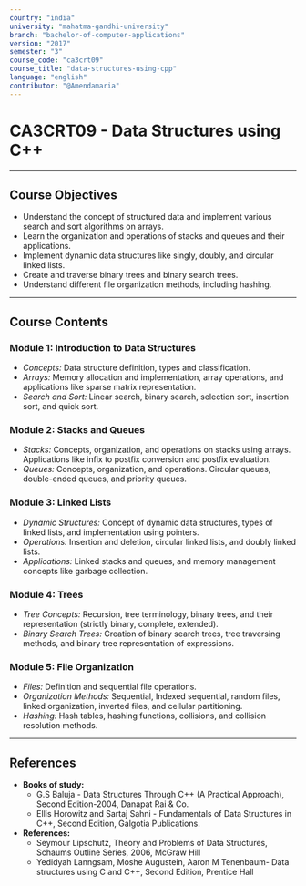 ```yaml
---
country: "india"
university: "mahatma-gandhi-university"
branch: "bachelor-of-computer-applications"
version: "2017"
semester: "3"
course_code: "ca3crt09"
course_title: "data-structures-using-cpp"
language: "english"
contributor: "@Amendamaria"
---
```

# CA3CRT09 - Data Structures using C++

---
## Course Objectives

* Understand the concept of structured data and implement various search and sort algorithms on arrays.
* Learn the organization and operations of stacks and queues and their applications.
* Implement dynamic data structures like singly, doubly, and circular linked lists.
* Create and traverse binary trees and binary search trees.
* Understand different file organization methods, including hashing.

---
## Course Contents


### Module 1: Introduction to Data Structures
* *Concepts:* Data structure definition, types and classification.
* *Arrays:* Memory allocation and implementation, array operations, and applications like sparse matrix representation.
* *Search and Sort:* Linear search, binary search, selection sort, insertion sort, and quick sort.

### Module 2: Stacks and Queues
* *Stacks:* Concepts, organization, and operations on stacks using arrays. Applications like infix to postfix conversion and postfix evaluation.
* *Queues:* Concepts, organization, and operations. Circular queues, double-ended queues, and priority queues.

### Module 3: Linked Lists
* *Dynamic Structures:* Concept of dynamic data structures, types of linked lists, and implementation using pointers.
* *Operations:* Insertion and deletion, circular linked lists, and doubly linked lists.
* *Applications:* Linked stacks and queues, and memory management concepts like garbage collection.

### Module 4: Trees
* *Tree Concepts:* Recursion, tree terminology, binary trees, and their representation (strictly binary, complete, extended).
* *Binary Search Trees:* Creation of binary search trees, tree traversing methods, and binary tree representation of expressions.

### Module 5: File Organization
* *Files:* Definition and sequential file operations.
* *Organization Methods:* Sequential, Indexed sequential, random files, linked organization, inverted files, and cellular partitioning.
* *Hashing:* Hash tables, hashing functions, collisions, and collision resolution methods.

---
## References
* **Books of study:**
    * G.S Baluja - Data Structures Through C++ (A Practical Approach), Second Edition-2004, Danapat Rai & Co.
    * Ellis Horowitz and Sartaj Sahni - Fundamentals of Data Structures in C++, Second Edition, Galgotia Publications.
* **References:**
    * Seymour Lipschutz, Theory and Problems of Data Structures, Schaums Outline Series, 2006, McGraw Hill
    * Yedidyah Lanngsam, Moshe Augustein, Aaron M Tenenbaum- Data structures using C and C++, Second Edition, Prentice Hall